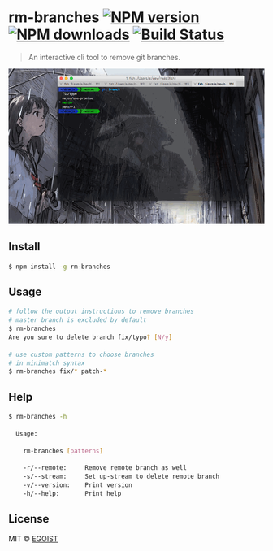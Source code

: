 # rm-branches [![NPM version](https://img.shields.io/npm/v/rm-branches.svg)](https://npmjs.com/package/rm-branches) [![NPM downloads](https://img.shields.io/npm/dm/rm-branches.svg)](https://npmjs.com/package/rm-branches) [![Build Status](https://img.shields.io/circleci/project/egoist/rm-branches/master.svg)](https://circleci.com/gh/egoist/rm-branches)

> An interactive cli tool to remove git branches.

![preview](/media/rm.gif)

## Install

```bash
$ npm install -g rm-branches
```

## Usage

```bash
# follow the output instructions to remove branches
# master branch is excluded by default
$ rm-branches
Are you sure to delete branch fix/typo? [N/y]

# use custom patterns to choose branches
# in minimatch syntax
$ rm-branches fix/* patch-*
```

## Help

```bash
$ rm-branches -h

  Usage:

    rm-branches [patterns]

    -r/--remote:     Remove remote branch as well
	-s/--stream:     Set up-stream to delete remote branch
    -v/--version:    Print version
    -h/--help:       Print help
```

## License

MIT © [EGOIST](https://github.com/egoist)
